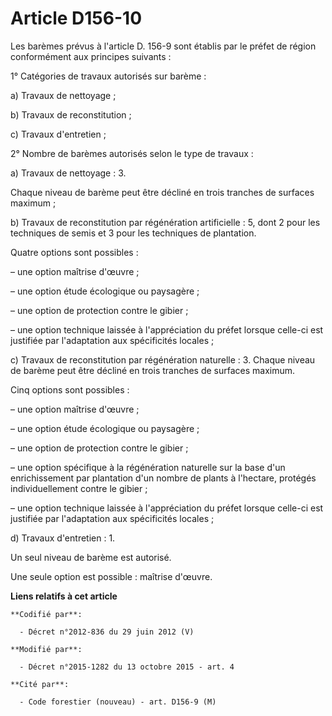 # Article D156-10

Les barèmes prévus à l'article D. 156-9 sont établis par le préfet de région conformément aux principes suivants :

1° Catégories de travaux autorisés sur barème :

a) Travaux de nettoyage ;

b) Travaux de reconstitution ;

c) Travaux d'entretien ;

2° Nombre de barèmes autorisés selon le type de travaux :

a) Travaux de nettoyage : 3.

Chaque niveau de barème peut être décliné en trois tranches de surfaces maximum ;

b) Travaux de reconstitution par régénération artificielle : 5, dont 2 pour les techniques de semis et 3 pour les techniques
de plantation.

Quatre options sont possibles :

– une option maîtrise d'œuvre ;

– une option étude écologique ou paysagère ;

– une option de protection contre le gibier ;

– une option technique laissée à l'appréciation du préfet lorsque celle-ci est justifiée par l'adaptation aux spécificités
locales ;

c) Travaux de reconstitution par régénération naturelle : 3. Chaque niveau de barème peut être décliné en trois tranches de
surfaces maximum.

Cinq options sont possibles :

– une option maîtrise d'œuvre ;

– une option étude écologique ou paysagère ;

– une option de protection contre le gibier ;

– une option spécifique à la régénération naturelle sur la base d'un enrichissement par plantation d'un nombre de plants à
l'hectare, protégés individuellement contre le gibier ;

– une option technique laissée à l'appréciation du préfet lorsque celle-ci est justifiée par l'adaptation aux spécificités
locales ;

d) Travaux d'entretien : 1.

Un seul niveau de barème est autorisé.

Une seule option est possible : maîtrise d'œuvre.

**Liens relatifs à cet article**

	**Codifié par**:

	  - Décret n°2012-836 du 29 juin 2012 (V)

	**Modifié par**:

	  - Décret n°2015-1282 du 13 octobre 2015 - art. 4

	**Cité par**:

	  - Code forestier (nouveau) - art. D156-9 (M)
